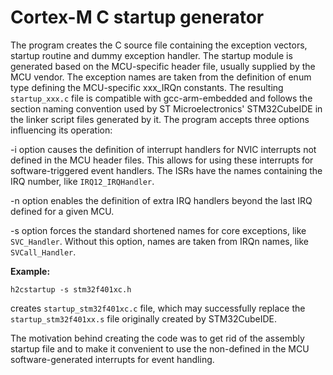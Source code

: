 # Cortex-M C startup generator
The program creates the C source file containing the exception vectors, startup routine and dummy exception handler.
The startup module is generated based on the MCU-specific header file, usually supplied by the MCU vendor.
The exception names are taken from the definition of enum type defining the MCU-specific xxx_IRQn constants.
The resulting `startup_xxx.c` file is compatible with gcc-arm-embedded and follows the section naming convention used by ST Microelectronics' STM32CubeIDE in the linker script files generated by it.
The program accepts three options influencing its operation:

-i option causes the definition of interrupt handlers for NVIC interrupts not defined in the MCU header files. This allows for using these interrupts for software-triggered event handlers. The ISRs have the names containing the IRQ number, like `IRQ12_IRQHandler`.

-n <number> option enables the definition of extra IRQ handlers beyond the last IRQ defined for a given MCU.
  
-s option forces the standard shortened names for core exceptions, like `SVC_Handler`. Without this option, names are taken from IRQn names, like `SVCall_Handler`.

**Example:**

`h2cstartup -s stm32f401xc.h`
  
creates `startup_stm32f401xc.c` file, which may successfully replace the `startup_stm32f401xx.s` file originally created by STM32CubeIDE.

The motivation behind creating the code was to get rid of the assembly startup file and to make it convenient to use the non-defined in the MCU software-generated interrupts for event handling.
